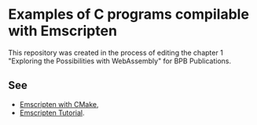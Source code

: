 # Examples of C programs compilable with Emscripten

This repository was created in the process of editing the chapter 1 "Exploring the Possibilities with WebAssembly" for BPB Publications.

## See

* [Emscripten with CMake](https://stunlock.gg/posts/emscripten_with_cmake/),
* [Emscripten Tutorial](https://emscripten.org/docs/getting_started/Tutorial.html).
